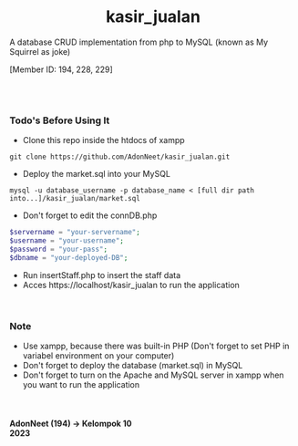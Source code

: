 <h1 align= "center">
  <b>
    kasir_jualan
  </b>
</h1>

A database CRUD implementation from php to MySQL (known as My Squirrel as joke)  

[Member ID: 194, 228, 229]

<br><br>

### Todo's Before Using It   

+ Clone this repo inside the htdocs of xampp

```terminal
git clone https://github.com/AdonNeet/kasir_jualan.git
```

+ Deploy the market.sql into your MySQL

```terminal
mysql -u database_username -p database_name < [full dir path into...]/kasir_jualan/market.sql
```

+ Don't forget to edit the connDB.php

```php
$servername = "your-servername";
$username = "your-username";
$password = "your-pass";
$dbname = "your-deployed-DB";

```

+ Run insertStaff.php to insert the staff data
+ Acces https://localhost/kasir_jualan to run the application



<br>

### Note   
+ Use xampp, because there was built-in PHP (Don't forget to set PHP in variabel environment on your computer) 
+ Don't forget to deploy the database (market.sql) in MySQL
+ Don't forget to turn on the Apache and MySQL server in xampp when you want to run the application


<br>


<h4 align= "left">
  AdonNeet (194)  -> Kelompok 10  <br>
    2023
</h4>
